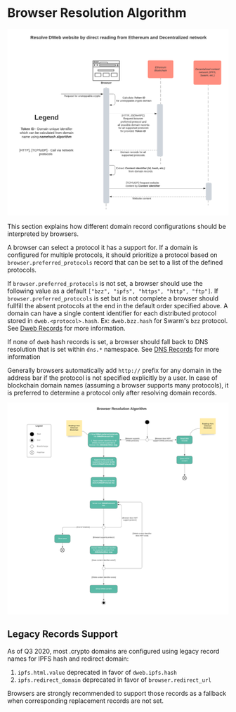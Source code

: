 # Browser Resolution Algorithm

![](../.gitbook/assets/resolve_dweb_website_by_direct_reading_from_ethereum_and_decentralized_network.png)

This section explains how different domain record configurations should be interpreted by browsers.

A browser can select a protocol it has a support for. If a domain is configured for multiple protocols, it should prioritize a protocol based on `browser.preferred_protocols` record that can be set to a list of the defined protocols.

If `browser.preferred_protocols` is not set, a browser should use the following value as a default `["bzz", "ipfs", "https", "http", "ftp"]`. If `browser.preferred_protocols` is set but is not complete a browser should fullfill the absent protocols at the end in the default order specified above. A domain can have a single content identifier for each distributed protocol stored in `dweb.<protocol>.hash`. Ex: `dweb.bzz.hash` for Swarm's `bzz` protocol. See [Dweb Records](../managing-domains/managing-domain-records.md#distributed-web-records) for more information.

If none of `dweb` hash records is set, a browser should fall back to DNS resolution that is set within `dns.*` namespace. See [DNS Records](../managing-domains/managing-domain-records.md#distributed-web-records) for more information

Generally browsers automatically add `http://` prefix for any domain in the address bar if the protocol is not specified explicitly by a user. In case of blockchain domain names \(assuming a browser supports many protocols\), it is preferred to determine a protocol only after resolving domain records.

![](../.gitbook/assets/browser_resolution_algorithm%20%281%29.png)

## Legacy Records Support

As of Q3 2020, most .crypto domains are configured using legacy record names for IPFS hash and redirect domain:

1. `ipfs.html.value` deprecated in favor of `dweb.ipfs.hash`
2. `ipfs.redirect_domain` deprecated in favor of `browser.redirect_url`

Browsers are strongly recommended to support those records as a fallback when corresponding replacement records are not set.


